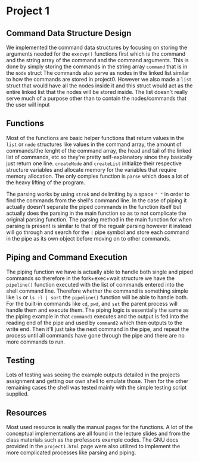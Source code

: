 # Project 1
## Command Data Structure Design
We implemented the command data structures by focusing on storing the arguments needed for the `execvp()` functions first which is the command and the string array of the command and the command arguments. This is done by simply storing the commands in the string array `command` that is in the `node` struct
The commands also serve as nodes in the linked list similar to how the commands are stored in project0.
However we also made a `list` struct that would have all the nodes inside it and this struct would act as the entire linked list that the nodes will be stored inside. The list doesn't really serve much of a purpose other than to contain the nodes/commands that the user will input

## Functions
Most of the functions are basic helper functions that return values in the `list` or `node` structures like values in the command array, the amount of commands/the lenght of the command array, the head and tail of the linked list of commands, etc so they're pretty self-explanatory since they basically just return one line. `createNode` and `createList` initialize their respective structure variables and allocate memory for the variables that require memory allocation. The only complex function is `parse` which does a lot of the heavy lifting of the program. 

The parsing works by using `strok` and delimiting by a space `" "` in order to find the commands from the shell's command line. In the case of piping it actually doesn't separate the piped commands in the function itself but actually does the parsing in the main function so as to not complicate the original parsing function. The parsing method in the main function for when parsing is present is similar to that of the regualr parsing however it instead will go through and search for the `|` pipe symbol and store each command in the pipe as its own object before moving on to other commands.

## Piping and Command Execution
The piping function we have is actually able to handle both single and piped commands so therefore in the fork+exec+wait structure we have the `pipeline()` function executed with the list of commands entered into the shell command line. Therefore whether the command is something simple like `ls` or `ls -l | sort` the `pipeline()` function will be able to handle both. For the built-in commands like `cd`, `pwd`, and `set` the parent process will handle them and execute them. The piping logic is essentially the same as the piping example in that `command1` executes and the output is fed into the reading end of the pipe and used by `command2` which then outputs to the write end. Then it'll just take the next command in the pipe, and repeat the process until all commands have gone through the pipe and there are no more commands to run.

## Testing
Lots of testing was seeing the example outputs detailed in the projects assignment and getting our own shell to emulate those. Then for the other remaining cases the shell was tested mainly with the simple testing script supplied.

## Resources
Most used resource is really the manual pages for the functions. A lot of the conceptual implementations are all found in the lecture slides and from the class materials such as the professors example codes. The GNU docs provided in the `project1.html` page were also utilized to implement the more complicated processes like parsing and piping.